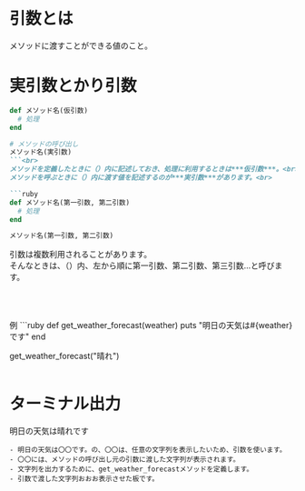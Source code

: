 # 引数とは
メソッドに渡すことができる値のこと。<br>

# 実引数とかり引数
```ruby
def メソッド名(仮引数)
  # 処理
end

# メソッドの呼び出し
メソッド名(実引数)
```<br>
メソッドを定義したときに（）内に記述しておき、処理に利用するときは***仮引数***。<br>
メソッドを呼ぶときに（）内に渡す値を記述するのが***実引数***があります。<br>

```ruby
def メソッド名(第一引数, 第二引数)
  # 処理
end

メソッド名(第一引数, 第二引数)
```
引数は複数利用されることがあります。<br>
そんなときは、（）内、左から順に第一引数、第二引数、第三引数...と呼びます。

<br>
<br>
<br>
例
```ruby
def get_weather_forecast(weather)
  puts "明日の天気は#{weather}です"
end

get_weather_forecast("晴れ")
```
```
# ターミナル出力
明日の天気は晴れです
```
- 明日の天気は〇〇です。の、〇〇は、任意の文字列を表示したいため、引数を使います。
- 〇〇には、メソッドの呼び出し元の引数に渡した文字列が表示されます。
- 文字列を出力するために、get_weather_forecastメソッドを定義します。
- 引数で渡した文字列おおお表示させた板です。



